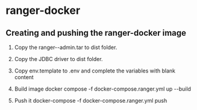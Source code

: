 # ranger-docker

## Creating and pushing the ranger-docker image

1. Copy the ranger-<version>-admin.tar to dist folder.
2. Copy the JDBC driver to dist folder.
3. Copy env.template to .env and complete the variables with blank content
4. Build image
		docker compose -f docker-compose.ranger.yml up --build
 
5. Push it
		docker-compose -f docker-compose.ranger.yml  push


